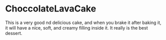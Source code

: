 # ChoccolateLavaCake
This is a very good nd delicious cake, and when you brake it after baking it, it will have a nice, soft, and creamy filling inside it. It really is the best dessert.
